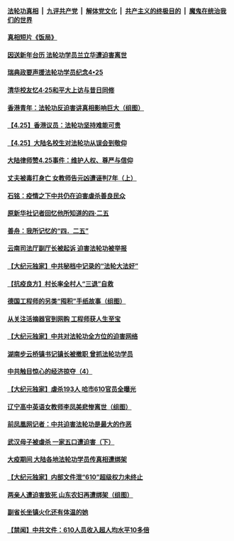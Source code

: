 ####  [法轮功真相](../../../../basic/blob/master/README.md?t=04290931) &nbsp;|&nbsp; [九评共产党](../../../../9ping.md/blob/master/README.md?t=04290931) &nbsp;|&nbsp; [解体党文化](../../../../jtdwh.md/blob/master/README.md?t=04290931)  &nbsp;|&nbsp; [共产主义的终极目的](../../../../gczydzjmd.md/blob/master/README.md?t=04290931) &nbsp;|&nbsp; [魔鬼在统治我们的世界](../../../../mgztzwmdsj.md/blob/master/README.md?t=04290931) 

#### [真相短片《饭局》](../pages/prog424/a102833331.md?t=04290931) 

#### [因送新年台历 法轮功学员兰立华遭迫害离世](../pages/prog424/a102833634.md?t=04290931) 

#### [瑞典政要声援法轮功学员纪念4•25](../pages/prog424/a102832395.md?t=04290931) 

#### [清华校友忆4·25和平大上访与昔日同修](../pages/prog424/a102832169.md?t=04290931) 

#### [香港青年：法轮功反迫害讲真相影响巨大（组图）](../pages/prog424/a102832175.md?t=04290931) 

#### [【4.25】香港议员：法轮功坚持难能可贵](../pages/prog424/a102831614.md?t=04290931) 

#### [【4.25】大陆名校生对法轮功从误会到敬仰](../pages/prog424/a102831594.md?t=04290931) 

#### [大陆律师赞4.25事件：维护人权、尊严与信仰](../pages/prog424/a102831606.md?t=04290931) 

#### [丈夫被毒打身亡 女教师告元凶遭诬判7年（上）](../pages/prog424/a102831440.md?t=04290931) 

#### [石铭：疫情之下中共仍在迫害虐杀善良民众](../pages/prog424/a102830648.md?t=04290931) 

#### [原新华社记者回忆他所知道的四·二五](../pages/prog424/a102830638.md?t=04290931) 

#### [善舟：我所记忆的“四．二五”](../pages/prog424/a102830463.md?t=04290931) 

#### [云南司法厅副厅长被起诉 迫害法轮功被举报](../pages/prog424/a102829683.md?t=04290931) 

#### [【大纪元独家】中共秘档中记录的“法轮大法好”](../pages/prog424/a102829504.md?t=04290931) 

#### [【抗疫良方】村长率全村人“三退”自救](../pages/prog424/a102828955.md?t=04290931) 

#### [德国工程师的另类“囤积”手纸故事（组图）](../pages/prog424/a102828916.md?t=04290931) 

#### [从关注活摘器官到网购 工程师获人生至宝](../pages/prog424/a102827937.md?t=04290931) 

#### [【大纪元独家】中共对法轮功全方位的迫害网络](../pages/prog424/a102827409.md?t=04290931) 

#### [湖南步云桥镇书记镇长被撤职 曾抓法轮功学员](../pages/prog424/a102825980.md?t=04290931) 

#### [中共触目惊心的经济掠夺（4）](../pages/prog424/a102825767.md?t=04290931) 

#### [【大纪元独家】虐杀193人 哈市610官员全曝光](../pages/prog424/a102825401.md?t=04290931) 

#### [辽宁高中英语女教师李凤美悲惨离世（组图）](../pages/prog424/a102824328.md?t=04290931) 

#### [前凤凰网记者：中共迫害法轮功是最大的作恶](../pages/prog424/a102824026.md?t=04290931) 

#### [武汉母子被虐杀 一家五口遭迫害（下）](../pages/prog424/a102823499.md?t=04290931) 

#### [大疫期间 大陆各地法轮功学员传真相遭绑架](../pages/prog424/a102822750.md?t=04290931) 

#### [【大纪元独家】内部文件泄“610”超级权力未终止](../pages/prog424/a102822266.md?t=04290931) 

#### [两亲人遭迫害致死 山东农妇再遭绑架（组图）](../pages/prog424/a102821923.md?t=04290931) 

#### [副省长坐镇火化还有体温的她](../pages/prog424/a102821837.md?t=04290931) 

#### [【禁闻】中共文件：610人员收入超人均水平10多倍](../pages/prog424/a102821763.md?t=04290931) 

